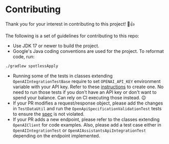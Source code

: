 # Contributing

Thank you for your interest in contributing to this project! 🎉👍

The following is a set of guidelines for contributing to this repo:

* Use JDK 17 or newer to build the project.
* Google's Java coding conventions are used for the project. To reformat code, run:

```bash
./gradlew spotlessApply
```

* Running some of the tests in classes extending `OpenAIIntegrationTestBase` require to
  set `OPENAI_API_KEY` environment variable with your
  API key. Refer to
  these [instructions](https://platform.openai.com/docs/api-reference/authentication) to create one. No need to run
  those tests if you don't have an API key or don't want to spend your balance. Can rely on CI executing those instead.
  😉
* If your PR modifies a request/response object, please add the changes in `TestDataUtil` and
  run the `OpenApiSpecificationValidationTest` tests to ensure
  the [spec](https://github.com/openai/openai-openapi/raw/master/openapi.yaml) is not violated.
* If your PR adds a new endpoint, please refer to the classes extending `OpenAIClient` for code examples. Also, please
  add a test case either in `OpenAIIntegrationTest` or `OpenAIAssistantsApiIntegrationTest` depending on the endpoint
  implemented.